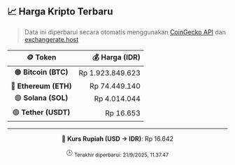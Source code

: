 

<!-- HARGA_KRIPTO -->
## 📈 Harga Kripto Terbaru

> Data ini diperbarui secara otomatis menggunakan [CoinGecko API](https://www.coingecko.com/) dan [exchangerate.host](https://exchangerate.host/)

<div align="center">

| 🪙 Token | 💰 Harga (IDR) |
|:------:|---------------:|
| 🟠 **Bitcoin (BTC)**   | Rp 1.923.849.623 |
| 🔵 **Ethereum (ETH)**  | Rp 74.449.140 |
| 🟣 **Solana (SOL)**    | Rp 4.014.044 |
| 🟢 **Tether (USDT)**   | Rp 16.653 |

---

💱 **Kurs Rupiah (USD → IDR)**: Rp 16.642

🕒 <sub>Terakhir diperbarui: 21/9/2025, 11.37.47</sub>

</div>
<!-- /HARGA_KRIPTO -->